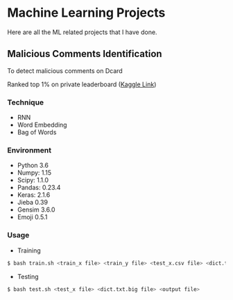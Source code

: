 # Machine Learning Projects
Here are all the ML related projects that I have done.
## Malicious Comments Identification
To detect malicious comments on Dcard

Ranked top 1% on private leaderboard ([Kaggle Link](https://www.kaggle.com/t/6fb2e644f95f450c9419dd74701ec391))
### Technique
* RNN
* Word Embedding
* Bag of Words
### Environment
* Python 3.6
* Numpy: 1.15
* Scipy: 1.1.0
* Pandas: 0.23.4
* Keras: 2.1.6
* Jieba 0.39
* Gensim 3.6.0
* Emoji 0.5.1
### Usage
* Training 
```sh
$ bash train.sh <train_x file> <train_y file> <test_x.csv file> <dict.txt.big file>
```
* Testing
```sh
$ bash test.sh <test_x file> <dict.txt.big file> <output file>
```
